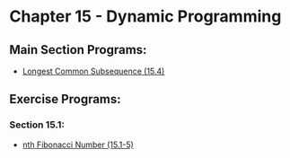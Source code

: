 # Chapter 15 - Dynamic Programming

## Main Section Programs:
- [Longest Common Subsequence (15.4)](https://github.com/pranjalverma/CLRS/blob/master/15.%20Dynamic%20Programming/lcs.cpp)

## Exercise Programs:
### Section 15.1:
- [nth Fibonacci Number (15.1-5)](https://github.com/pranjalverma/CLRS/blob/master/15.%20Dynamic%20Programming/fibonacci.cpp)
